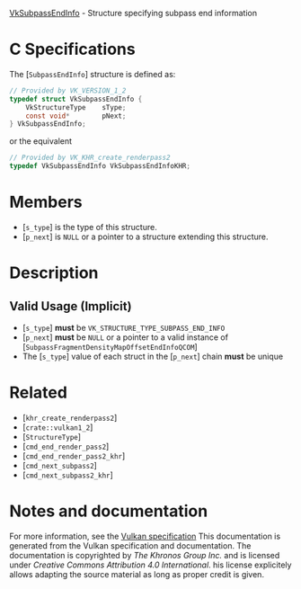[VkSubpassEndInfo](https://www.khronos.org/registry/vulkan/specs/1.3-extensions/man/html/VkSubpassEndInfo.html) - Structure specifying subpass end information

# C Specifications
The [`SubpassEndInfo`] structure is defined as:
```c
// Provided by VK_VERSION_1_2
typedef struct VkSubpassEndInfo {
    VkStructureType    sType;
    const void*        pNext;
} VkSubpassEndInfo;
```
or the equivalent
```c
// Provided by VK_KHR_create_renderpass2
typedef VkSubpassEndInfo VkSubpassEndInfoKHR;
```

# Members
- [`s_type`] is the type of this structure.
- [`p_next`] is `NULL` or a pointer to a structure extending this structure.

# Description
## Valid Usage (Implicit)
-  [`s_type`] **must**  be `VK_STRUCTURE_TYPE_SUBPASS_END_INFO`
-  [`p_next`] **must**  be `NULL` or a pointer to a valid instance of [`SubpassFragmentDensityMapOffsetEndInfoQCOM`]
-    The [`s_type`] value of each struct in the [`p_next`] chain  **must**  be unique

# Related
- [`khr_create_renderpass2`]
- [`crate::vulkan1_2`]
- [`StructureType`]
- [`cmd_end_render_pass2`]
- [`cmd_end_render_pass2_khr`]
- [`cmd_next_subpass2`]
- [`cmd_next_subpass2_khr`]

# Notes and documentation
For more information, see the [Vulkan specification](https://www.khronos.org/registry/vulkan/specs/1.3-extensions/html/vkspec.html)
This documentation is generated from the Vulkan specification and documentation.
The documentation is copyrighted by *The Khronos Group Inc.* and is licensed under *Creative Commons Attribution 4.0 International*.
his license explicitely allows adapting the source material as long as proper credit is given.
        